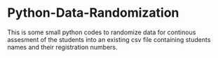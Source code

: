 # Python-Data-Randomization

This is some small python codes to randomize data for continous assesment of the students into an existing csv file containing students names and their registration numbers.
